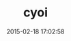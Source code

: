 ---
layout: post
title:  "cyoi"
repo:   "drnic/cyoi"
date:   2015-02-18 17:02:58
gemurl: https://github.com/drnic/cyoi
---